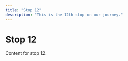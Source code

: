 ```yaml
---
title: "Stop 12"
description: "This is the 12th stop on our journey."
---
```


# Stop 12

Content for stop 12.
